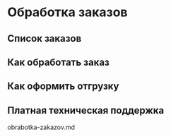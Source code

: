 # Обработка заказов

## Список заказов

## Как обработать заказ

## Как оформить отгрузку

## Платная техническая поддержка

obrabotka-zakazov.md